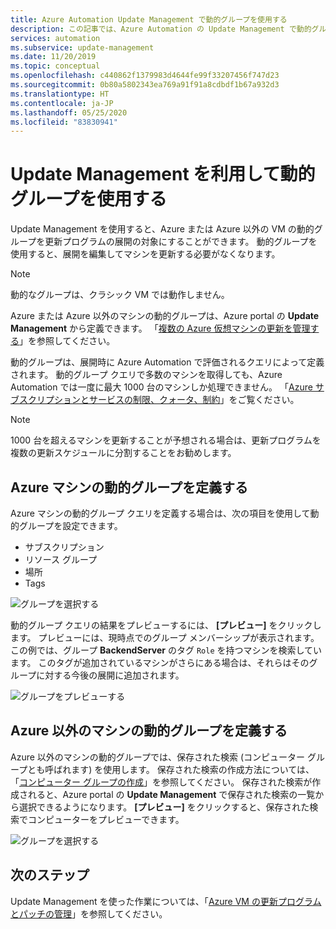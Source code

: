 ```yaml
---
title: Azure Automation Update Management で動的グループを使用する
description: この記事では、Azure Automation の Update Management で動的グループを使用する方法について説明します。
services: automation
ms.subservice: update-management
ms.date: 11/20/2019
ms.topic: conceptual
ms.openlocfilehash: c440862f1379983d4644fe99f33207456f747d23
ms.sourcegitcommit: 0b80a5802343ea769a91f91a8cdbdf1b67a932d3
ms.translationtype: HT
ms.contentlocale: ja-JP
ms.lasthandoff: 05/25/2020
ms.locfileid: "83830941"
---
```

# <a name="use-dynamic-groups-with-update-management"></a>Update Management を利用して動的グループを使用する

Update Management を使用すると、Azure または Azure 以外の VM の動的グループを更新プログラムの展開の対象にすることができます。 動的グループを使用すると、展開を編集してマシンを更新する必要がなくなります。

> [!NOTE]
> 動的なグループは、クラシック VM では動作しません。

Azure または Azure 以外のマシンの動的グループは、Azure portal の **Update Management** から定義できます。 「[複数の Azure 仮想マシンの更新を管理する](manage-update-multi.md)」を参照してください。

動的グループは、展開時に Azure Automation で評価されるクエリによって定義されます。 動的グループ クエリで多数のマシンを取得しても、Azure Automation では一度に最大 1000 台のマシンしか処理できません。 「[Azure サブスクリプションとサービスの制限、クォータ、制約](https://docs.microsoft.com/azure/azure-resource-manager/management/azure-subscription-service-limits#update-management)」をご覧ください。 

> [!NOTE]
> 1000 台を超えるマシンを更新することが予想される場合は、更新プログラムを複数の更新スケジュールに分割することをお勧めします。 

## <a name="define-dynamic-groups-for-azure-machines"></a>Azure マシンの動的グループを定義する

Azure マシンの動的グループ クエリを定義する場合は、次の項目を使用して動的グループを設定できます。

* サブスクリプション
* リソース グループ
* 場所
* Tags

![グループを選択する](./media/automation-update-management/select-groups.png)

動的グループ クエリの結果をプレビューするには、 **[プレビュー]** をクリックします。 プレビューには、現時点でのグループ メンバーシップが表示されます。 この例では、グループ **BackendServer** のタグ `Role` を持つマシンを検索しています。 このタグが追加されているマシンがさらにある場合は、それらはそのグループに対する今後の展開に追加されます。

![グループをプレビューする](./media/automation-update-management/preview-groups.png)

## <a name="define-dynamic-groups-for-non-azure-machines"></a>Azure 以外のマシンの動的グループを定義する

Azure 以外のマシンの動的グループでは、保存された検索 (コンピューター グループとも呼ばれます) を使用します。 保存された検索の作成方法については、「[コンピューター グループの作成](../azure-monitor/platform/computer-groups.md#creating-a-computer-group)」を参照してください。 保存された検索が作成されると、Azure portal の **Update Management** で保存された検索の一覧から選択できるようになります。 **[プレビュー]** をクリックすると、保存された検索でコンピューターをプレビューできます。

![グループを選択する](./media/automation-update-management/select-groups-2.png)

## <a name="next-steps"></a>次のステップ

Update Management を使った作業については、「[Azure VM の更新プログラムとパッチの管理](automation-tutorial-update-management.md)」を参照してください。
